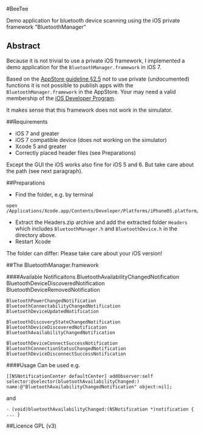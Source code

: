 #BeeTee

Demo application for bluetooth device scanning using the iOS private framework "BluetoothManager"


## Abstract

Because it is not trivial to use a private iOS framework, I implemented a demo application for the `BluetoothManager.framework` in iOS 7.

Based on the [AppStore guideline §2.5](https://developer.apple.com/appstore/resources/approval/guidelines.html) not to use private (undocumented) functions it is not possible to publish apps with the `BluetoothManager.framework` in the AppStore. Your may need a valid membership of the [iOS Developer Program](https://developer.apple.com/programs/ios/).

It makes sense that this framework does not work in the simulator.



##Requirements

* iOS 7 and greater
* iOS 7 compatible device (does not working on the simulator)
* Xcode 5 and greater
* Correctly placed header files (see Preparations)

Except the GUI the iOS works also fine for iOS 5 and 6. But take care about the path (see next paragraph).

##Preparations

* Find the folder, e.g. by terminal
<pre><code>open /Applications/Xcode.app/Contents/Developer/Platforms/iPhoneOS.platform/Developer/SDKs/iPhoneOS7.0.sdk/System/Library/PrivateFrameworks/BluetoothManager.framework</code></pre>
* Extract the Headers.zip archive and add the extracted folder `Headers` which includes `BluetoothManager.h` and `BluetoothDevice.h` in the directory above.
* Restart Xcode

The folder can differ: Please take care about your iOS version!



##The BluetoothManager.framework

####Available Notificaitons
    BluetoothAvailabilityChangedNotification
    BluetoothDeviceDiscoveredNotification
    BluetoothDeviceRemovedNotification
    
    BluetoothPowerChangedNotification
    BluetoothConnectabilityChangedNotification
    BluetoothDeviceUpdatedNotification
    
    BluetoothDiscoveryStateChangedNotification
    BluetoothDeviceDiscoveredNotification
    BluetoothAvailabilityChangedNotification
    
    BluetoothDeviceConnectSuccessNotification
    BluetoothConnectionStatusChangedNotification
    BluetoothDeviceDisconnectSuccessNotification

####Usage
Can be used e.g. 
<pre><code>[[NSNotificationCenter defaultCenter] addObserver:self selector:@selector(bluetoothAvailabilityChanged:) name:@"BluetoothAvailabilityChangedNotification" object:nil];</code></pre>
and 
<pre><code>- (void)bluetoothAvailabilityChanged:(NSNotification *)notification { ... }</code></pre>



##Licence
GPL (v3)



